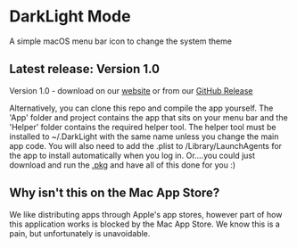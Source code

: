 # DarkLight Mode
A simple macOS menu bar icon to change the system theme

## Latest release: Version 1.0
Version 1.0 - download on our [website](https://velocityapps.tech/darklight) or from our [GitHub Release](https://github.com/VelocityApps/DarkLight/releases/tag/1.0)

Alternatively, you can clone this repo and compile the app yourself. The 'App' folder and project contains the app that sits on your menu bar and the 'Helper' folder contains the required helper tool. The helper tool must be installed to ~/.DarkLight with the same name unless you change the main app code. You will also need to add the .plist to /Library/LaunchAgents for the app to install automatically when you log in. Or....you could just download and run the [.pkg](https://github.com/VelocityApps/DarkLight/releases/tag/1.0) and have all of this done for you :)

## Why isn't this on the Mac App Store?
We like distributing apps through Apple's app stores, however part of how this application works is blocked by the Mac App Store. We know this is a pain, but unfortunately is unavoidable.
